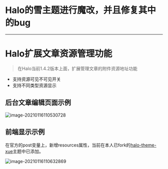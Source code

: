 
# Halo的雪主题进行魔改，并且修复其中的bug
------------------------------

# Halo扩展文章资源管理功能

> 在Halo当前1.4.2版本上面，扩展管理文章的附件资源地址功能

- 支持资源可见不可见开关
- 支持不同类型资源显示

## 后台文章编辑页面示例

![image-20210116110530728](https://pan.codehome.vip/images/image-20210116110530728.png)

## 前端显示示例

在官方的post变量上，新增resources属性，当前在本人已fork的[halo-theme-xue](https://github.com/mytianya/halo-theme-xue)主题中已添加。

![image-20210116110632869](https://pan.codehome.vip/images/image-20210116110632869.png)
